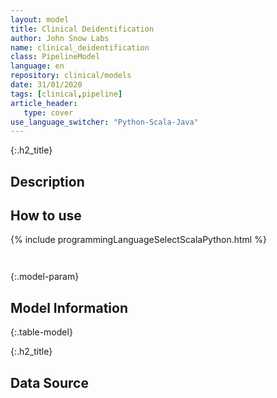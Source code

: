 ```yaml
---
layout: model
title: Clinical Deidentification
author: John Snow Labs
name: clinical_deidentification
class: PipelineModel
language: en
repository: clinical/models
date: 31/01/2020
tags: [clinical,pipeline]
article_header:
   type: cover
use_language_switcher: "Python-Scala-Java"
---
```


{:.h2_title}
## Description 






## How to use 
<div class="tabs-box" markdown="1">

{% include programmingLanguageSelectScalaPython.html %}

```python

```

```scala

```
</div>



{:.model-param}
## Model Information
{:.table-model}





{:.h2_title}
## Data Source


